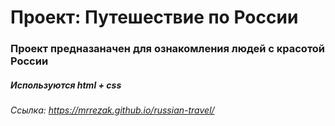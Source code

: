 # Проект: Путешествие по России

### Проект предназаначен для ознакомления людей с красотой России

##### Используются html + css

###### Ссылка: https://mrrezak.github.io/russian-travel/
